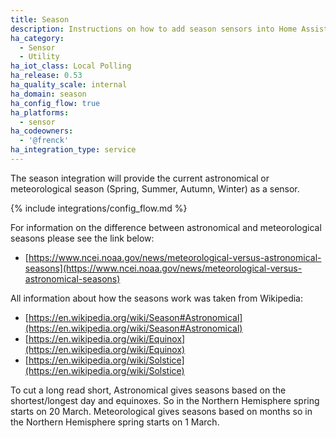 ```yaml
---
title: Season
description: Instructions on how to add season sensors into Home Assistant.
ha_category:
  - Sensor
  - Utility
ha_iot_class: Local Polling
ha_release: 0.53
ha_quality_scale: internal
ha_domain: season
ha_config_flow: true
ha_platforms:
  - sensor
ha_codeowners:
  - '@frenck'
ha_integration_type: service
---
```


The season integration will provide the current astronomical or meteorological season (Spring, Summer, Autumn, Winter)
as a sensor.

{% include integrations/config_flow.md %}

For information on the difference between astronomical and meteorological seasons please see the link below:

- [https://www.ncei.noaa.gov/news/meteorological-versus-astronomical-seasons](https://www.ncei.noaa.gov/news/meteorological-versus-astronomical-seasons)

All information about how the seasons work was taken from Wikipedia:

- [https://en.wikipedia.org/wiki/Season#Astronomical](https://en.wikipedia.org/wiki/Season#Astronomical)
- [https://en.wikipedia.org/wiki/Equinox](https://en.wikipedia.org/wiki/Equinox)
- [https://en.wikipedia.org/wiki/Solstice](https://en.wikipedia.org/wiki/Solstice)

To cut a long read short, Astronomical gives seasons based on the shortest/longest day and equinoxes. So in the Northern Hemisphere spring starts on 20 March. Meteorological gives seasons based on months so in the Northern Hemisphere spring starts on 1 March.
